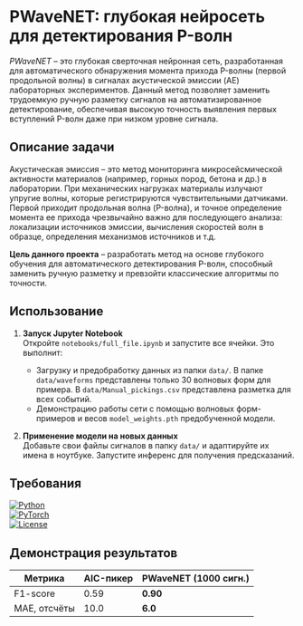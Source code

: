 # PWaveNET: глубокая нейросеть для детектирования P-волн

*PWaveNET* – это глубокая сверточная нейронная сеть, разработанная для автоматического обнаружения момента прихода P-волны (первой продольной волны) в сигналах акустической эмиссии (AE) лабораторных экспериментов. Данный метод позволяет заменить трудоемкую ручную разметку сигналов на автоматизированное детектирование, обеспечивая высокую точность выявления первых вступлений P-волн даже при низком уровне сигнала.

## Описание задачи

Акустическая эмиссия – это метод мониторинга микросейсмической активности материалов (например, горных пород, бетона и др.) в лаборатории. При механических нагрузках материалы излучают упругие волны, которые регистрируются чувствительными датчиками. Первой приходит продольная волна (P-волна), и точное определение момента ее прихода чрезвычайно важно для последующего анализа: локализации источников эмиссии, вычисления скоростей волн в образце, определения механизмов источников и т.д.

**Цель данного проекта** – разработать метод на основе глубокого обучения для автоматического детектирования P-волн, способный заменить ручную разметку и превзойти классические алгоритмы по точности.

## Использование

1. **Запуск Jupyter Notebook**  
   Откройте `notebooks/full_file.ipynb` и запустите все ячейки. Это выполнит:
   - Загрузку и предобработку данных из папки `data/`. В папке `data/waveforms` представлены только 30 волновых форм для примера. В `data/Manual_pickings.csv` представлена разметка для всех событий.
   - Демонстрацию работы сети с помощью волновых форм-примеров и весов `model_weights.pth` предобученной модели. 

2. **Применение модели на новых данных**  
   Добавьте свои файлы сигналов в папку `data/` и адаптируйте их имена в ноутбуке. Запустите инференс для получения предсказаний.

## Требования

[![Python](https://img.shields.io/badge/Python-3.8+-blue.svg)](https://www.python.org/)  
[![PyTorch](https://img.shields.io/badge/PyTorch-1.7+-orange.svg)](https://pytorch.org/)  
[![License](https://img.shields.io/badge/License-MIT-green.svg)](LICENSE)

## Демонстрация результатов

| Метрика | AIC-пикер | **PWaveNET (1000 сигн.)** |
|---------|-----------|---------------------------|
| F1-score| 0.59      | **0.90** |
| MAE, отсчёты | 10.0 | **6.0** |
